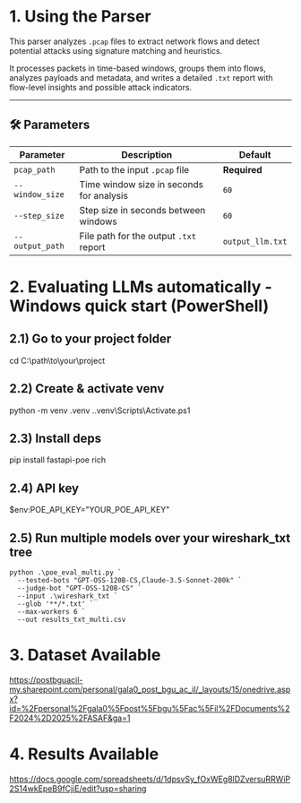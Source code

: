 # 1. Using the Parser

This parser analyzes `.pcap` files to extract network flows and detect potential attacks using signature matching and heuristics.

It processes packets in time-based windows, groups them into flows, analyzes payloads and metadata, and writes a detailed `.txt` report with flow-level insights and possible attack indicators.

---

## 🛠 Parameters

| Parameter         | Description                                      | Default           |
|------------------|--------------------------------------------------|-------------------|
| `pcap_path`      | Path to the input `.pcap` file                   | **Required**      |
| `--window_size`  | Time window size in seconds for analysis         | `60`              |
| `--step_size`    | Step size in seconds between windows             | `60`              |
| `--output_path`  | File path for the output `.txt` report           | `output_llm.txt`  |


# 2. Evaluating LLMs automatically - Windows quick start (PowerShell)
## 2.1) Go to your project folder
cd C:\path\to\your\project

## 2.2) Create & activate venv
python -m venv .venv
.\.venv\Scripts\Activate.ps1

## 2.3) Install deps
pip install fastapi-poe rich

## 2.4) API key
$env:POE_API_KEY="YOUR_POE_API_KEY"

## 2.5) Run multiple models over your wireshark_txt tree
```
python .\poe_eval_multi.py `
  --tested-bots "GPT-OSS-120B-CS,Claude-3.5-Sonnet-200k" `
  --judge-bot "GPT-OSS-120B-CS" `
  --input .\wireshark_txt `
  --glob '**/*.txt' `
  --max-workers 6 `
  --out results_txt_multi.csv
```

# 3. Dataset Available
https://postbguacil-my.sharepoint.com/personal/gala0_post_bgu_ac_il/_layouts/15/onedrive.aspx?id=%2Fpersonal%2Fgala0%5Fpost%5Fbgu%5Fac%5Fil%2FDocuments%2F2024%2D2025%2FASAF&ga=1

# 4. Results Available
https://docs.google.com/spreadsheets/d/1dpsvSy_fOxWEg8lDZversuRRWiP2S14wkEpeB9fCjiE/edit?usp=sharing
